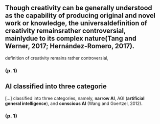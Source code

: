 


## Though creativity can be generally understood as the capability of producing original and novel work or knowledge, the universaldefinition of creativity remainsrather controversial, mainlydue to its complex nature(Tang and Werner, 2017; Hernández-Romero, 2017).


definition of creativity remains rather controversial,




### (p. 1) 






## **AI** classified into **three** **categorie**


[...] classified into three categories, namely, **narrow AI**, AGI (**artificial general intelligence**), and **conscious AI** (Wang and Goertzel, 2012).




### (p. 1) 



